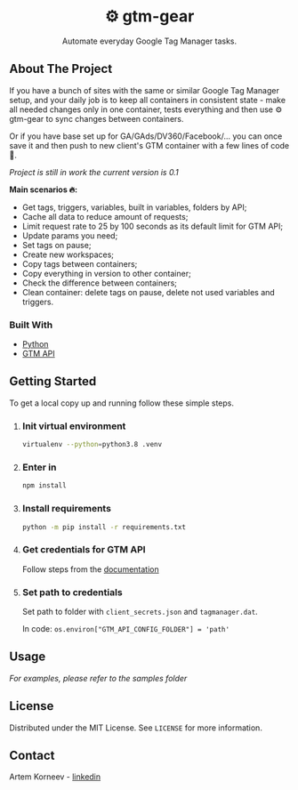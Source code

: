 <p align="center">
  <h1 align="center">⚙️ gtm-gear</h1>

  <p align="center">    
    Automate everyday Google Tag Manager tasks.
    <br />
  </p>
</p>

<!-- ABOUT THE PROJECT -->

## About The Project
If you have a bunch of sites with the same or similar Google Tag Manager setup, and your daily job is to keep all containers in consistent state - make all needed changes only in one container, tests everything and then use ⚙️ gtm-gear to sync changes between containers.

Or if you have base set up for GA/GAds/DV360/Facebook/... you can once save it and then push to new client's GTM container with a few lines of code 💪.

_Project is still in work the current version is 0.1_

 **Main scenarios 🔥:** 
- Get tags, triggers, variables, built in variables, folders by API;
- Cache all data to reduce amount of requests;
- Limit request rate to 25 by 100 seconds as its default limit for GTM API;
- Update params you need;
- Set tags on pause;
- Create new workspaces;
- Copy tags between containers;
- Copy everything in version to other container;
- Check the difference between containers;
- Clean container: delete tags on pause, delete not used variables and triggers.


### Built With

- [Python](https://www.python.org/)
- [GTM API](https://developers.google.com/tag-manager/api/v2)

<!-- GETTING STARTED -->

## Getting Started

To get a local copy up and running follow these simple steps.  

1. ### Init virtual environment
   ```sh
   virtualenv --python=python3.8 .venv
   ```
2. ### Enter in

   ```sh
   npm install

   ```

3. ### Install requirements

   ```sh
   python -m pip install -r requirements.txt
   ```

3. ### Get credentials for GTM API

   
   Follow steps from the [documentation](https://developers.google.com/tag-manager/api/v2/authorization)
   

4. ### Set path to credentials

   
   Set path to folder with `client_secrets.json` and `tagmanager.dat`.

   In code: 
   ```os.environ["GTM_API_CONFIG_FOLDER"] = 'path'```
   


<!-- USAGE EXAMPLES -->

## Usage

_For examples, please refer to the samples folder_

<!-- LICENSE -->

## License

Distributed under the MIT License. See `LICENSE` for more information.

<!-- CONTACT -->

## Contact

Artem Korneev - [linkedin](https://www.linkedin.com/in/artem-korneev-99509137/)
